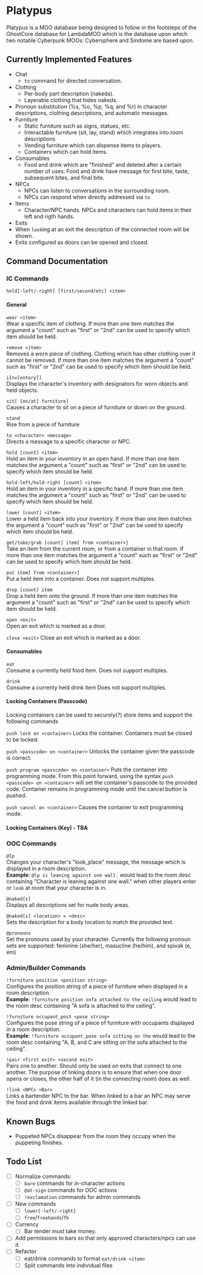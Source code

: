 # Platypus
Platypus is a MOO database being designed to follow in the footsteps of the GhostCore database for LambdaMOO which is the database upon which two notable Cyberpunk MOOs: Cybersphere and Sindome are based upon. 

## Currently Implemented Features

* Chat
  * `to` command for directed conversation.
* Clothing
  * Per-body part description (nakeds).
  * Layerable clothing that hides nakeds.
* Pronoun substitution (%s, %o, %p, %q, and %r) in character descriptions, clothing descriptions, and automatic messages.
* Furniture
  * Static furniture such as signs, statues, etc.
  * Interactable furniture (sit, lay, stand) which integrates into room descriptions
  * Vending furniture which can dispense items to players.
  * Containers which can hold items.
* Consumables
    * Food and drink which are "finished" and deleted after a certain number of uses. Food and drink have message for first bite, taste, subsequent bites, and final bite.
* NPCs
  * NPCs can listen to conversations in the surrounding room. 
  * NPCs can respond when directly addressed via `to`
* Items
  * Character/NPC hands. NPCs and characters can hold items in their left and rigth hands.
* Exits
 * When `look`ing at an exit the description of the connected room will be shown.
 * Exits configured as doors can be opened and closed.

## Command Documentation
### IC Commands
`hold[-left/-right] [first/second/etc] <item>`
#### General
`wear <item>`  
Wear a specific item of clothing. If more than one item matches the <item> argument a "count" such as "first" or "2nd" can be used to specify which item should be held.

`remove <item>`  
Removes a worn piece of clothing. Clothing which has other clothing over it cannot be removed. If more than one item matches the <item> argument a "count" such as "first" or "2nd" can be used to specify which item should be held.

`i[nv[entory]]`  
Displays the character's inventory with designators for worn objects and held objects.

`sit[ [on/at] furniture]`  
Causes a character to sit on a piece of furniture or down on the ground.

`stand`  
Rise from a piece of furniture

`to <character> <message>`  
Directs a message to a specific character or NPC.

`hold [count] <item>`  
Hold an item in your inventory in an open hand. If more than one item matches the <item> argument a "count" such as "first" or "2nd" can be used to specify which item should be held.

`hold-left/hold-right [count] <item>`  
Hold an item in your inventory in a specific hand. If more than one item matches the <item> argument a "count" such as "first" or "2nd" can be used to specify which item should be held.

`lower [count] <item>`  
Lower a held item back into your inventory. If more than one item matches the <item> argument a "count" such as "first" or "2nd" can be used to specify which item should be held.

`get/take/grab [count] item[ from <container>]`  
Take an item from the current room, or from a container in that room. If more than one item matches the <item> argument a "count" such as "first" or "2nd" can be used to specify which item should be held.

`put item[ from <container>]`  
Put a held item into a container. Does not support multiples.

`drop [count] item`  
Drop a held item onto the ground.  If more than one item matches the <item> argument a "count" such as "first" or "2nd" can be used to specify which item should be held.

`open <exit>`  
Open an exit which is marked as a door.

`close <exit>`
Close an exit which is marked as a door.

#### Consumables
`eat`  
Consume a currently held food item. Does not support multiples.

`drink`  
Consume a currenty held drink item Does not support multiples.

#### Locking Containers (Passcode)

Locking containers can be used to securely(?) store items and support the following commands

`push lock on <container>`
Locks the container. Containers must be closed to be locked.

`push <passcode> on <container>`
Unlocks the container given the passcode is correct. 

`push program <passcode> on <container>`
Puts the container into programming mode. From this point forward, using the syntax `push <passcode> on <container>` will set the container's passcode to the provided code. Container remains in programming mode until the cancel button is pushed.

`push cancel on <container>`
Causes the container to exit programming mode.



#### Locking Containers (Key) - TBA


### OOC Commands
`@lp`  
Changes your character's "look_place" message, the message which is displayed in a room description.  
**Example**: `@lp is leaning against one wall.` would lead to the room desc containing "Character is leaning against one wall." when other players enter or `look` at room that your character is in.

`@naked[s]`  
Displays all descriptions set for nude body areas. 

`@naked[s] <location> = <desc>`  
Sets the description for a body location to match the provided text.

`@pronouns`  
Set the pronouns used by your character. Currently the following pronoun sets are supported: feminine (she/her), masucline (he/him), and spivak (e, em)

### Admin/Builder Commands
`!furniture position <position string>`  
Configures the position string of a piece of furniture when displayed in a room description.  
**Example**: `!furniture position sofa attached to the ceiling` would lead to the room desc containing "A sofa is attached to the ceiling".

`!furniture occupant_post <pose string>`  
Configures the pose string of a piece of furniture with occupants displayed in a room description.  
**Example**: `!furniture occupant_pose sofa sitting on the` would lead to the room desc containing "A, B, and C are sitting on the sofa attached to the ceiling".

`!pair <first exit> <second exit>`  
Pairs one to another. Should only be used on exits that connect to one another. The purpose of linking doors is to ensure that when one door opens or closes, the other half of it (in the connecting room) does as well.

`!link <NPC> <Bar>`  
Links a bartender NPC to the bar. When linked to a bar an NPC may serve the food and drink items available through the linked bar.


## Known Bugs
* Puppeted NPCs disappear from the room they occupy when the puppeting finishes.

## Todo List
- [ ] Normalize commands:
    - [ ] `bare` commands for in-character actions
    - [ ] `@at-sign` commands for OOC actions
    - [ ] `!exclamation` commands for admin commands
- [ ] New commands
   - [ ] `lower[-left/-right]`
   - [ ] `free`/`freehands`/`fh`
- [ ] Currency
    - [ ] Bar tender must take money.
- [ ] Add permissions to bars so that only approved characters/npcs can use it.
- [ ] Refactor
   - [ ] eat/drink commands to format `eat/drink <item>`
   - [ ] Split commands into individual files
